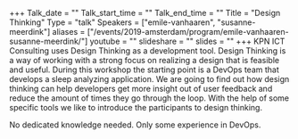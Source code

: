 +++
Talk_date = ""
Talk_start_time = ""
Talk_end_time = ""
Title = "Design Thinking"
Type = "talk"
Speakers = ["emile-vanhaaren", "susanne-meerdink"]
aliases = ["/events/2019-amsterdam/program/emile-vanhaaren-susanne-meerdink/"]
youtube = ""
slideshare = ""
slides = ""
+++
KPN ICT Consulting uses Design Thinking as a development tool. Design Thinking is a way of working with a strong focus on realizing a design that is feasible and useful. During this workshop the starting point is a DevOps team that develops a sleep analyzing application. We are going to find out how design thinking can help developers get more insight out of user feedback and reduce the amount of times they go through the loop. With the help of some specific tools we like to introduce the participants to design thinking.

No dedicated knowledge needed. Only some experience in DevOps.
